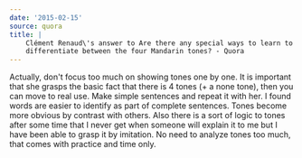 ```yaml
---
date: '2015-02-15'
source: quora
title: |
    Clément Renaud\'s answer to Are there any special ways to learn to
    differentiate between the four Mandarin tones? - Quora
---
```


Actually, don\'t focus too much on showing tones one by one. It is
important that she grasps the basic fact that there is 4 tones (+ a none
tone), then you can move to real use. Make simple sentences and repeat
it with her. I found words are easier to identify as part of complete
sentences. Tones become more obvious by contrast with others. Also there
is a sort of logic to tones after some time that I never get when
someone will explain it to me but I have been able to grasp it by
imitation. No need to analyze tones too much, that comes with practice
and time only.
